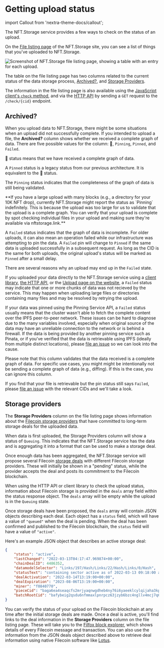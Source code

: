 # Getting upload status

import Callout from 'nextra-theme-docs/callout';

The NFT.Storage service provides a few ways to check on the status of an upload.

On the [File listing page](https://nft.storage/files) of the NFT.Storage site, you can see a list of things that you've uploaded to NFT.Storage.

![Screenshot of NFT.Storage file listing page, showing a table with an entry for each upload.](/images/nft-storage-file-listing.png)

The table on the file listing page has two columns related to the current status of the data storage process, [Archived?](#archived), and [Storage Providers](#storage-providers).

The information in the file listing page is also available using the [JavaScript client's `check` method][client-js-check], and via the [HTTP API][client-http] by sending a `GET` request to the `/check/{cid}` endpoint.

## Archived?

When you upload data to NFT.Storage, there might be some situations when an upload did not successfully complete. If you intended to upload a file, the **Archived?** column shows whether we received a complete graph of data. There are five possible values for the column: 📌, `Pinning`, `Pinned`, and `Failed`.

📌 status means that we have received a complete graph of data.

A `Pinned` status is a legacy status from our previous architecture. It is equivalent to the 📌 status.

The `Pinning` status indicates that the completeness of the graph of data is still being validated.

<Callout emoji="!">
**If you have a large upload with many blocks (e.g., a directory for your 10K NFT drop), currently NFT.Storage might report the status as `Pinning` indefinitely. This is because the upload was too large for us to validate that the upload is a complete graph. You can verify that your upload is complete by spot checking individual files in your upload and making sure they're available via nftstorage.link.**
</Callout>

A `Failed` status indicates that the graph of data is incomplete. For older uploads, it can also mean an operation failed while our infrastructure was attempting to pin the data. A `Failed` pin will change to `Pinned` if the same data is uploaded successfully in a subsequent request. As long as the CID is the same for both uploads, the original upload's status will be marked as `Pinned` after a small delay.

There are several reasons why an upload may end up in the `Failed` state.

If you uploaded your data directly to the NFT.Storage service using a [client library][client-js], [the HTTP API][client-http], or the [Upload page on the website][upload-page], a `Failed` status may indicate that one or more chunks of data was not recieved by the service. This may happen when uploading large files or directories containing many files and may be resolved by retrying the upload.

If your data was pinned using the Pinning Service API, a `Failed` status usually means that the cluster wasn't able to fetch the complete content over the IPFS peer-to-peer network. These issues can be hard to diagnose due to the many variables involved, especially when original source of the data may have an unreliable connection to the network or is behind a firewall. If the data is being provided by another pinning service such as Pinata, or if you've verified that the data is retrievable using IPFS (ideally from multiple distinct locations), please [file an issue][new-issue] so we can look into the cause.

Please note that this column validates that the data received is a complete graph of data. For specific use cases, you might might be intentionally not be sending a complete graph of data (e.g., diffing). If this is the case, you can ignore this column.

If you find that your file is retrievable but the pin status still says `Failed`, please [file an issue][new-issue] with the relevant CIDs and we'll take a look.

## Storage providers

The **Storage Providers** column on the file listing page shows information about the [Filecoin storage providers][fil-docs-storage-providers] that have committed to long-term storage deals for the uploaded data.

When data is first uploaded, the Storage Providers column will show a status of `Queuing`. This indicates that the NFT.Storage service has the data and is aggregating it into a format that can be used to make a storage deal.

Once enough data has been aggregated, the NFT.Storage service will propose several Filecoin [storage deals][fil-docs-deals] with different Filecoin storage providers. These will initially be shown in a "pending" status, while the provider accepts the deal and posts its commitment to the Filecoin blockchain.

When using the HTTP API or client library to check the upload status, information about Filecoin storage is provided in the `deals` array field within the status response object. The `deals` array will be empty while the upload is in the `Queuing` state. 

Once storage deals have been proposed, the `deals` array will contain JSON objects describing each deal. Each object has a `status` field, which will have a value of `"queued"` when the deal is pending. When the deal has been confirmed and published to the Filecoin blockchain, the `status` field will have a value of `"active"`.

Here's an example JSON object that describes an active storage deal:

```json
{
    "status": "active",
    "lastChanged": "2022-03-13T04:17:47.969874+00:00",
    "chainDealID": 4486352,
    "datamodelSelector": "Links/197/Hash/Links/22/Hash/Links/0/Hash",
    "statusText": "containing sector active as of 2022-03-13 09:18:00 at epoch 1628556",
    "dealActivation": "2022-03-14T13:19:00+00:00",
    "dealExpiration": "2023-08-06T13:19:00+00:00",
    "miner": "f0840770",
    "pieceCid": "baga6ea4seaqcfs2mrjyaqnwgdheb4ny76i6yaeeklcylqijaha3kpcwmutnb6ma",
    "batchRootCid": "bafybeig2qsdu6nfmmaxlpnrpcz63jzyb6bzc4ngllv4mcj7q66ei4rq72y"
}
```

You can verify the status of your upload on the Filecoin blockchain at any time after the initial storage deals are made. Once a deal is active, you'll find links to the deal information in the **Storage Providers** column on the file listing page. These will take you to the [Filfox block explorer](https://filfox.info/), which shows details of every Filecoin message and transaction. You can also use the information from the JSON deals object described above to retrieve deal information using native Filecoin software like [Lotus](https://lotus.filecoin.io/).

[howto-retrieve]: /docs/how-to/retrieve/
[client-js]: /docs/client/js/
[client-js-check]: https://nftstorage.github.io/nft.storage/client/classes/lib.NFTStorage.html#check

[client-http]: /docs/client/http/
[upload-page]: https://nft.storage/new-file/

[new-issue]: https://github.com/nftstorage/nft.storage/issues/new?assignees=&labels=kind%2Fbug%2Cneed%2Ftriage&template=bug_report.md&title=
[support-discord]: https://discord.com/invite/KKucsCpZmY

[ipfs-docs-pinning]: https://docs.ipfs.io/how-to/pin-files
[ipfs-cluster]: https://cluster.ipfs.io/
[fil-docs-storage-providers]: https://docs.filecoin.io/storage-provider/
[fil-docs-deals]: https://docs.filecoin.io/storage-provider/how-providing-works/#deals
